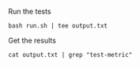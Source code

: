 Run the tests

```
bash run.sh | tee output.txt
```

Get the results

```
cat output.txt | grep "test-metric"
```